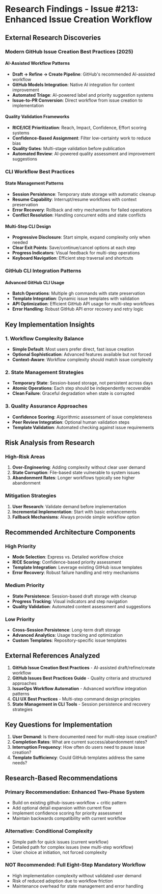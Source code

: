 # Research Findings - Issue #213: Enhanced Issue Creation Workflow

## External Research Discoveries

### Modern GitHub Issue Creation Best Practices (2025)

#### AI-Assisted Workflow Patterns
- **Draft → Refine → Create Pipeline**: GitHub's recommended AI-assisted workflow
- **GitHub Models Integration**: Native AI integration for content improvement
- **Automated Triage**: AI-powered label and priority suggestion systems
- **Issue-to-PR Conversion**: Direct workflow from issue creation to implementation

#### Quality Validation Frameworks
- **RICE/ICE Prioritization**: Reach, Impact, Confidence, Effort scoring systems
- **Confidence-Based Assignment**: Filter low-certainty work to reduce bias
- **Quality Gates**: Multi-stage validation before publication
- **Automated Review**: AI-powered quality assessment and improvement suggestions

### CLI Workflow Best Practices

#### State Management Patterns
- **Session Persistence**: Temporary state storage with automatic cleanup
- **Resume Capability**: Interrupt/resume workflows with context preservation
- **Error Recovery**: Rollback and retry mechanisms for failed operations
- **Conflict Resolution**: Handling concurrent edits and state conflicts

#### Multi-Step CLI Design
- **Progressive Disclosure**: Start simple, expand complexity only when needed
- **Clear Exit Points**: Save/continue/cancel options at each step
- **Progress Indicators**: Visual feedback for multi-step operations
- **Keyboard Navigation**: Efficient step traversal and shortcuts

### GitHub CLI Integration Patterns

#### Advanced GitHub CLI Usage
- **Batch Operations**: Multiple gh commands with state preservation
- **Template Integration**: Dynamic issue templates with validation
- **API Optimization**: Efficient GitHub API usage for multi-step workflows
- **Error Handling**: Robust GitHub API error recovery and retry logic

## Key Implementation Insights

### 1. Workflow Complexity Balance
- **Simple Default**: Most users prefer direct, fast issue creation
- **Optional Sophistication**: Advanced features available but not forced
- **Context-Aware**: Workflow complexity should match issue complexity

### 2. State Management Strategies
- **Temporary State**: Session-based storage, not persistent across days
- **Atomic Operations**: Each step should be independently recoverable
- **Clean Failure**: Graceful degradation when state is corrupted

### 3. Quality Assurance Approaches
- **Confidence Scoring**: Algorithmic assessment of issue completeness
- **Peer Review Integration**: Optional human validation steps
- **Template Validation**: Automated checking against issue requirements

## Risk Analysis from Research

### High-Risk Areas
1. **Over-Engineering**: Adding complexity without clear user demand
2. **State Corruption**: File-based state vulnerable to system issues
3. **Abandonment Rates**: Longer workflows typically see higher abandonment

### Mitigation Strategies
1. **User Research**: Validate demand before implementation
2. **Incremental Implementation**: Start with basic enhancements
3. **Fallback Mechanisms**: Always provide simple workflow option

## Recommended Architecture Components

### High Priority
- **Mode Selection**: Express vs. Detailed workflow choice
- **RICE Scoring**: Confidence-based priority assessment
- **Template Integration**: Leverage existing GitHub issue templates
- **Error Recovery**: Robust failure handling and retry mechanisms

### Medium Priority
- **State Persistence**: Session-based draft storage with cleanup
- **Progress Tracking**: Visual indicators and step navigation
- **Quality Validation**: Automated content assessment and suggestions

### Low Priority
- **Cross-Session Persistence**: Long-term draft storage
- **Advanced Analytics**: Usage tracking and optimization
- **Custom Templates**: Repository-specific issue templates

## External References Analyzed

1. **GitHub Issue Creation Best Practices** - AI-assisted draft/refine/create workflow
2. **GitHub Issues Best Practices Guide** - Quality criteria and structured approaches  
3. **IssueOps Workflow Automation** - Advanced workflow integration patterns
4. **CLI UX Best Practices** - Multi-step command design principles
5. **State Management in CLI Tools** - Session persistence and recovery strategies

## Key Questions for Implementation

1. **User Demand**: Is there documented need for multi-step issue creation?
2. **Completion Rates**: What are current success/abandonment rates?
3. **Interruption Frequency**: How often do users need to pause issue creation?
4. **Template Sufficiency**: Could GitHub templates address the same needs?

## Research-Based Recommendations

### Primary Recommendation: Enhanced Two-Phase System
- Build on existing github-issues-workflow + critic pattern
- Add optional detail expansion within current flow
- Implement confidence scoring for priority assessment
- Maintain backwards compatibility with current workflow

### Alternative: Conditional Complexity
- Simple path for quick issues (current workflow)
- Detailed path for complex issues (new multi-step workflow)
- User choice at initiation, not forced complexity

### NOT Recommended: Full Eight-Step Mandatory Workflow
- High implementation complexity without validated user demand
- Risk of reduced adoption due to workflow friction
- Maintenance overhead for state management and error handling